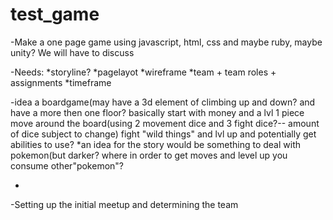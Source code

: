 # test_game

-Make a one page game using javascript, html, css and maybe ruby, maybe unity? We will have to discuss

-Needs:
  *storyline?
  *pagelayot
  *wireframe
  *team + team roles + assignments
  *timeframe

-idea
  a boardgame(may have a 3d element of climbing up and down? and have a more then one floor? basically start with money and a lvl 1 piece move around the board(using 2 movement dice and 3 fight dice?-- amount of dice subject to change) fight "wild things" and lvl up and potentially get abilities to use?
   *an idea for the story would be something to deal with pokemon(but darker? where in order to get moves and level up you consume other"pokemon"? 
  
-
-Setting up the initial meetup and determining the team
